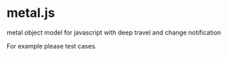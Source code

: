 # metal.js
metal object model for javascript with deep travel and change notification

For example please test cases.
